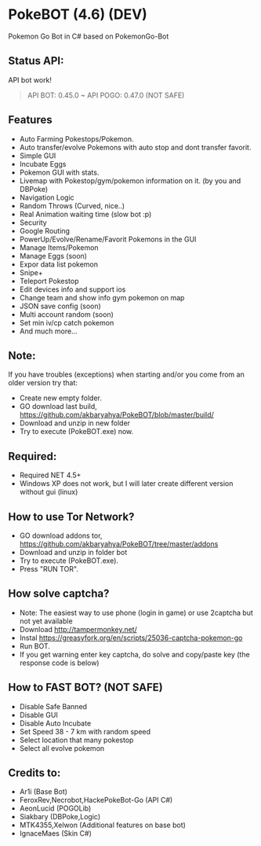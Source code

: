 # PokeBOT (4.6) (DEV)
Pokemon Go Bot in C# based on PokemonGo-Bot

Status API:
-------------
API bot work!
> API BOT: 0.45.0 ~ API POGO: 0.47.0 (NOT SAFE)

Features
-------------
 - Auto Farming Pokestops/Pokemon.
 - Auto transfer/evolve Pokemons with auto stop and dont transfer favorit.
 - Simple GUI
 - Incubate Eggs
 - Pokemon GUI with stats.
 - Livemap with Pokestop/gym/pokemon information on it. (by you and DBPoke)
 - Navigation Logic
 - Random Throws (Curved, nice..)
 - Real Animation waiting time (slow bot :p)
 - Security
 - Google Routing
 - PowerUp/Evolve/Rename/Favorit Pokemons in the GUI
 - Manage Items/Pokemon
 - Manage Eggs (soon)
 - Expor data list pokemon
 - Snipe+
 - Teleport Pokestop
 - Edit devices info and support ios
 - Change team and show info gym pokemon on map
 - JSON save config (soon)
 - Multi account random (soon)
 - Set min iv/cp catch pokemon
 - And much more...

Note:
-------------------
If you have troubles (exceptions) when starting and/or you come from an older version try that:
 - Create new empty folder.
 - GO download last build, https://github.com/akbaryahya/PokeBOT/blob/master/build/
 - Download and unzip in new folder
 - Try to execute (PokeBOT.exe) now.

Required:
-------------------
 - Required NET 4.5+
 - Windows XP does not work, but I will later create different version without gui (linux)

How to use Tor Network?
-------------------
 - GO download addons tor, https://github.com/akbaryahya/PokeBOT/tree/master/addons
 - Download and unzip in folder bot
 - Try to execute (PokeBOT.exe).
 - Press "RUN TOR".
 
How solve captcha?
-------------------
 - Note: The easiest way to use phone (login in game) or use 2captcha but not yet available
 - Download http://tampermonkey.net/
 - Instal https://greasyfork.org/en/scripts/25036-captcha-pokemon-go
 - Run BOT.
 - If you get warning enter key captcha, do solve and copy/paste key (the response code is below)

How to FAST BOT? (NOT SAFE)
-------------------
 - Disable Safe Banned
 - Disable GUI
 - Disable Auto Incubate
 - Set Speed 38 - 7 km with random speed
 - Select location that many pokestop
 - Select all evolve pokemon

Credits to:
-------------------
 - Ar1i (Base Bot)
 - FeroxRev,Necrobot,HackePokeBot-Go (API C#)
 - AeonLucid (POGOLib)
 - Siakbary (DBPoke,Logic)
 - MTK4355,Xelwon (Additional features on base bot)
 - IgnaceMaes (Skin C#)
